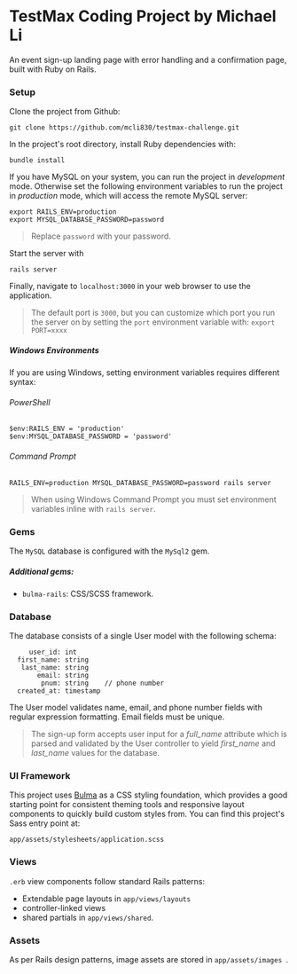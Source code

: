# TestMax Coding Project by Michael Li
An event sign-up landing page with error handling and a confirmation page, built with Ruby on Rails.

### Setup
Clone the project from Github:

	git clone https://github.com/mcli830/testmax-challenge.git

In the project's root directory, install Ruby dependencies with:

	bundle install

If you have MySQL on your system, you can run the project in _development_ mode. Otherwise set the following environment variables to run the project in _production_ mode, which will access the remote MySQL server:
	
	export RAILS_ENV=production
	export MYSQL_DATABASE_PASSWORD=password

> Replace `password` with your password.

Start the server with

	rails server

Finally, navigate to `localhost:3000` in your web browser to use the application.

> The default port is `3000`, but you can customize which port you run the server on by setting the `port` environment variable with:
> `export PORT=xxxx`

##### Windows Environments

If you are using Windows, setting environment variables requires different syntax:

###### PowerShell

	$env:RAILS_ENV = 'production'
	$env:MYSQL_DATABASE_PASSWORD = 'password'

###### Command Prompt

	RAILS_ENV=production MYSQL_DATABASE_PASSWORD=password rails server

> When using  Windows Command Prompt you must set environment variables inline with `rails server`.

### Gems
The `MySQL` database is configured with the `MySql2` gem.
##### Additional gems:
- `bulma-rails`: CSS/SCSS framework.

### Database
The database consists of a single User model with the following schema:

	     user_id: int
	  first_name: string
	   last_name: string
	       email: string
	        pnum: string    // phone number
	  created_at: timestamp

The User model validates name, email, and phone number fields with regular expression formatting. Email fields must be unique.

> The sign-up form accepts user input for a _full_name_ attribute which is parsed and validated by the User controller to yield _first_name_ and _last_name_ values for the database.

### UI Framework
This project uses [Bulma](https://bulma.io/) as a CSS styling foundation, which provides a good starting point for consistent theming tools and responsive layout components to quickly build custom styles from. You can find this project's Sass entry point at:

	app/assets/stylesheets/application.scss

### Views
`.erb` view components follow standard Rails patterns:
- Extendable page layouts in `app/views/layouts`
- controller-linked views
- shared partials in `app/views/shared`.

### Assets
As per Rails design patterns, image assets are stored in `app/assets/images	`.